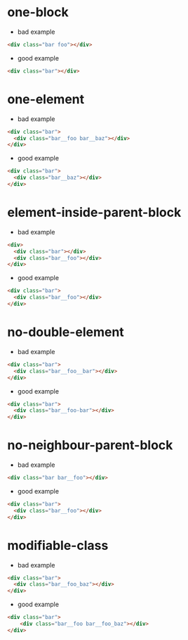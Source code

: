 # one-block

- bad example

```html
<div class="bar foo"></div>
```

- good example

```html
<div class="bar"></div>
```

# one-element

- bad example

```html
<div class="bar">
  <div class="bar__foo bar__baz"></div>
</div>
```

- good example

```html
<div class="bar">
  <div class="bar__baz"></div>
</div>
```

# element-inside-parent-block

- bad example

```html
<div>
  <div class="bar"></div>
  <div class="bar__foo"></div>
</div>
```

- good example

```html
<div class="bar">
  <div class="bar__foo"></div>
</div>
```

# no-double-element

- bad example

```html
<div class="bar">
  <div class="bar__foo__bar"></div>
</div>
```

- good example

```html
<div class="bar">
  <div class="bar__foo-bar"></div>
</div>
```

# no-neighbour-parent-block

- bad example

```html
<div class="bar bar__foo"></div>
```

- good example

```html
<div class="bar">
  <div class="bar__foo"></div>
</div>
```

# modifiable-class

- bad example

```html
<div class="bar">
  <div class="bar__foo_baz"></div>
</div>
```

- good example

```html
<div class="bar">
    <div class="bar__foo bar__foo_baz"></div>
</div>
```
